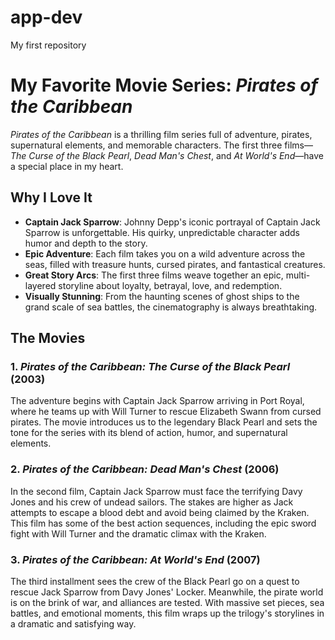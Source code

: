 # app-dev
My first repository 

# My Favorite Movie Series: *Pirates of the Caribbean*

*Pirates of the Caribbean* is a thrilling film series full of adventure, pirates, supernatural elements, and memorable characters. The first three films—*The Curse of the Black Pearl*, *Dead Man's Chest*, and *At World's End*—have a special place in my heart.

## Why I Love It

- **Captain Jack Sparrow**: Johnny Depp's iconic portrayal of Captain Jack Sparrow is unforgettable. His quirky, unpredictable character adds humor and depth to the story.
- **Epic Adventure**: Each film takes you on a wild adventure across the seas, filled with treasure hunts, cursed pirates, and fantastical creatures.
- **Great Story Arcs**: The first three films weave together an epic, multi-layered storyline about loyalty, betrayal, love, and redemption.
- **Visually Stunning**: From the haunting scenes of ghost ships to the grand scale of sea battles, the cinematography is always breathtaking.

## The Movies

### 1. *Pirates of the Caribbean: The Curse of the Black Pearl* (2003)
The adventure begins with Captain Jack Sparrow arriving in Port Royal, where he teams up with Will Turner to rescue Elizabeth Swann from cursed pirates. The movie introduces us to the legendary Black Pearl and sets the tone for the series with its blend of action, humor, and supernatural elements.

### 2. *Pirates of the Caribbean: Dead Man's Chest* (2006)
In the second film, Captain Jack Sparrow must face the terrifying Davy Jones and his crew of undead sailors. The stakes are higher as Jack attempts to escape a blood debt and avoid being claimed by the Kraken. This film has some of the best action sequences, including the epic sword fight with Will Turner and the dramatic climax with the Kraken.

### 3. *Pirates of the Caribbean: At World's End* (2007)
The third installment sees the crew of the Black Pearl go on a quest to rescue Jack Sparrow from Davy Jones' Locker. Meanwhile, the pirate world is on the brink of war, and alliances are tested. With massive set pieces, sea battles, and emotional moments, this film wraps up the trilogy's storylines in a dramatic and satisfying way.
